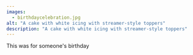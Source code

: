 ```yaml
---
images:
  - birthdaycelebration.jpg
alt: "A cake with white icing with streamer-style toppers"
description: "A cake with white icing with streamer-style toppers"
---
```


This was for someone's birthday
